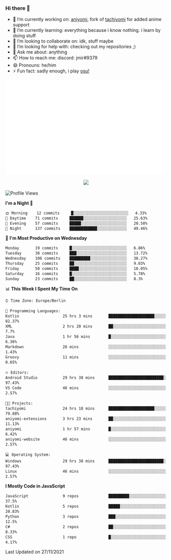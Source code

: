 ### Hi there 👋



<!--
**jmir1/jmir1** is a ✨ _special_ ✨ repository because its `README.md` (this file) appears on your GitHub profile.

Here are some ideas to get you started:
-->
- 🔭 I’m currently working on: [aniyomi](https://github.com/jmir1/aniyomi), fork of [tachiyomi](https://github.com/tachiyomiorg/tachiyomi) for added anime support
- 🌱 I’m currently learning: everything because i know nothing. i learn by doing stuff
- 👯 I’m looking to collaborate on: idk, stuff maybe
- 🤔 I’m looking for help with: checking out my repositories ;)
- 💬 Ask me about: anything
- 📫 How to reach me: discord: jmir#9379
- 😄 Pronouns: he/him
- ⚡ Fun fact: sadly enough, i play [osu!](https://osu.ppy.sh/users/18018426)  
<div>
	<p align="center">
		<a href="https://github.com/jmir1?tab=repositories" target="_blank" rel="noopener"><img src="https://github.com/jmir1/github-stats/blob/master/generated/overview.svg"></a>
	</p>
	<p align="center">
		<a href="https://github.com/search?o=desc&q=author%3Ajmir1&s=committer-date&type=Commits" target="_blank" rel="noopener"><img src="https://github-readme-streak-stats.herokuapp.com/?user=jmir1"></a>
	</p>
</div>

<!--START_SECTION:waka-->
![Profile Views](http://img.shields.io/badge/Profile%20Views-5-blue)

**I'm a Night 🦉** 

```text
🌞 Morning    12 commits     █░░░░░░░░░░░░░░░░░░░░░░░░   4.33% 
🌆 Daytime    71 commits     ██████░░░░░░░░░░░░░░░░░░░   25.63% 
🌃 Evening    57 commits     █████░░░░░░░░░░░░░░░░░░░░   20.58% 
🌙 Night      137 commits    ████████████░░░░░░░░░░░░░   49.46%

```
📅 **I'm Most Productive on Wednesday** 

```text
Monday       19 commits     █░░░░░░░░░░░░░░░░░░░░░░░░   6.86% 
Tuesday      38 commits     ███░░░░░░░░░░░░░░░░░░░░░░   13.72% 
Wednesday    106 commits    █████████░░░░░░░░░░░░░░░░   38.27% 
Thursday     25 commits     ██░░░░░░░░░░░░░░░░░░░░░░░   9.03% 
Friday       50 commits     ████░░░░░░░░░░░░░░░░░░░░░   18.05% 
Saturday     16 commits     █░░░░░░░░░░░░░░░░░░░░░░░░   5.78% 
Sunday       23 commits     ██░░░░░░░░░░░░░░░░░░░░░░░   8.3%

```


📊 **This Week I Spent My Time On** 

```text
⌚︎ Time Zone: Europe/Berlin

💬 Programming Languages: 
Kotlin                   25 hrs 3 mins       ████████████████████░░░░░   82.37% 
XML                      2 hrs 20 mins       ██░░░░░░░░░░░░░░░░░░░░░░░   7.7% 
Java                     1 hr 56 mins        █░░░░░░░░░░░░░░░░░░░░░░░░   6.36% 
Markdown                 26 mins             ░░░░░░░░░░░░░░░░░░░░░░░░░   1.43% 
Groovy                   11 mins             ░░░░░░░░░░░░░░░░░░░░░░░░░   0.65%

🔥 Editors: 
Android Studio           29 hrs 38 mins      ████████████████████████░   97.43% 
VS Code                  46 mins             ░░░░░░░░░░░░░░░░░░░░░░░░░   2.57%

🐱‍💻 Projects: 
tachiyomi                24 hrs 18 mins      ████████████████████░░░░░   79.88% 
aniyomi-extensions       3 hrs 23 mins       ██░░░░░░░░░░░░░░░░░░░░░░░   11.13% 
aniyomi                  1 hr 57 mins        █░░░░░░░░░░░░░░░░░░░░░░░░   6.42% 
aniyomi-website          46 mins             ░░░░░░░░░░░░░░░░░░░░░░░░░   2.57%

💻 Operating System: 
Windows                  29 hrs 38 mins      ████████████████████████░   97.43% 
Linux                    46 mins             ░░░░░░░░░░░░░░░░░░░░░░░░░   2.57%

```

**I Mostly Code in JavaScript** 

```text
JavaScript               9 repos             █████████░░░░░░░░░░░░░░░░   37.5% 
Kotlin                   5 repos             █████░░░░░░░░░░░░░░░░░░░░   20.83% 
Python                   3 repos             ███░░░░░░░░░░░░░░░░░░░░░░   12.5% 
C#                       2 repos             ██░░░░░░░░░░░░░░░░░░░░░░░   8.33% 
CSS                      1 repo              █░░░░░░░░░░░░░░░░░░░░░░░░   4.17%

```



 Last Updated on 27/11/2021
<!--END_SECTION:waka-->
